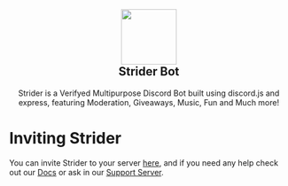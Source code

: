 <h2 align='center'>
  <img src="https://striderbot.net/StriderLogo.jpeg" height='100px' width='100px' />
<br>
Strider Bot </h2>
  <p align="center">
Strider is a Verifyed Multipurpose Discord Bot built using discord.js and express, featuring Moderation, Giveaways, Music, Fun and Much more! </p>

<h1> Inviting Strider </h1>
You can invite Strider to your server <a href="#">here</a>, and if you need any help check out our <a href="https://docs.striderbot.net">Docs</a> or ask in our <a href="link">Support Server</a>.
